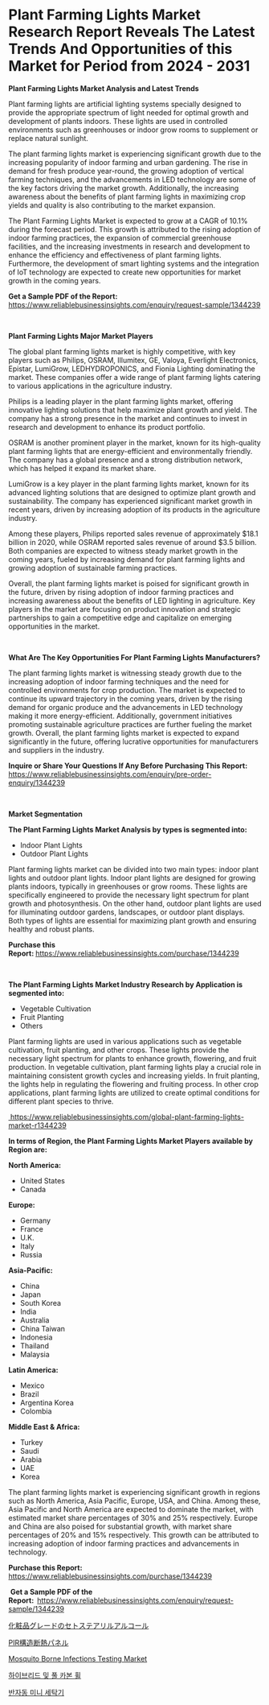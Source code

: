 <p><h1>Plant Farming Lights Market Research Report Reveals The Latest Trends And Opportunities of this Market for Period from 2024 - 2031</h1></p><p><strong>Plant Farming Lights Market Analysis and Latest Trends</strong></p>
<p><p>Plant farming lights are artificial lighting systems specially designed to provide the appropriate spectrum of light needed for optimal growth and development of plants indoors. These lights are used in controlled environments such as greenhouses or indoor grow rooms to supplement or replace natural sunlight.</p><p>The plant farming lights market is experiencing significant growth due to the increasing popularity of indoor farming and urban gardening. The rise in demand for fresh produce year-round, the growing adoption of vertical farming techniques, and the advancements in LED technology are some of the key factors driving the market growth. Additionally, the increasing awareness about the benefits of plant farming lights in maximizing crop yields and quality is also contributing to the market expansion.</p><p>The Plant Farming Lights Market is expected to grow at a CAGR of 10.1% during the forecast period. This growth is attributed to the rising adoption of indoor farming practices, the expansion of commercial greenhouse facilities, and the increasing investments in research and development to enhance the efficiency and effectiveness of plant farming lights. Furthermore, the development of smart lighting systems and the integration of IoT technology are expected to create new opportunities for market growth in the coming years.</p></p>
<p><strong>Get a Sample PDF of the Report:&nbsp;</strong> <a href="https://www.reliablebusinessinsights.com/enquiry/request-sample/1344239">https://www.reliablebusinessinsights.com/enquiry/request-sample/1344239</a></p>
<p>&nbsp;</p>
<p><strong>Plant Farming Lights Major Market Players</strong></p>
<p><p>The global plant farming lights market is highly competitive, with key players such as Philips, OSRAM, Illumitex, GE, Valoya, Everlight Electronics, Epistar, LumiGrow, LEDHYDROPONICS, and Fionia Lighting dominating the market. These companies offer a wide range of plant farming lights catering to various applications in the agriculture industry.</p><p>Philips is a leading player in the plant farming lights market, offering innovative lighting solutions that help maximize plant growth and yield. The company has a strong presence in the market and continues to invest in research and development to enhance its product portfolio.</p><p>OSRAM is another prominent player in the market, known for its high-quality plant farming lights that are energy-efficient and environmentally friendly. The company has a global presence and a strong distribution network, which has helped it expand its market share.</p><p>LumiGrow is a key player in the plant farming lights market, known for its advanced lighting solutions that are designed to optimize plant growth and sustainability. The company has experienced significant market growth in recent years, driven by increasing adoption of its products in the agriculture industry.</p><p>Among these players, Philips reported sales revenue of approximately $18.1 billion in 2020, while OSRAM reported sales revenue of around $3.5 billion. Both companies are expected to witness steady market growth in the coming years, fueled by increasing demand for plant farming lights and growing adoption of sustainable farming practices.</p><p>Overall, the plant farming lights market is poised for significant growth in the future, driven by rising adoption of indoor farming practices and increasing awareness about the benefits of LED lighting in agriculture. Key players in the market are focusing on product innovation and strategic partnerships to gain a competitive edge and capitalize on emerging opportunities in the market.</p></p>
<p>&nbsp;</p>
<p><strong>What Are The Key Opportunities For Plant Farming Lights Manufacturers?</strong></p>
<p><p>The plant farming lights market is witnessing steady growth due to the increasing adoption of indoor farming techniques and the need for controlled environments for crop production. The market is expected to continue its upward trajectory in the coming years, driven by the rising demand for organic produce and the advancements in LED technology making it more energy-efficient. Additionally, government initiatives promoting sustainable agriculture practices are further fueling the market growth. Overall, the plant farming lights market is expected to expand significantly in the future, offering lucrative opportunities for manufacturers and suppliers in the industry.</p></p>
<p><strong>Inquire or Share Your Questions If Any Before Purchasing This Report:</strong> <a href="https://www.reliablebusinessinsights.com/enquiry/pre-order-enquiry/1344239">https://www.reliablebusinessinsights.com/enquiry/pre-order-enquiry/1344239</a></p>
<p>&nbsp;</p>
<p><strong>Market Segmentation</strong></p>
<p><strong>The Plant Farming Lights Market Analysis by types is segmented into:</strong></p>
<p><ul><li>Indoor Plant Lights</li><li>Outdoor Plant Lights</li></ul></p>
<p><p>Plant farming lights market can be divided into two main types: indoor plant lights and outdoor plant lights. Indoor plant lights are designed for growing plants indoors, typically in greenhouses or grow rooms. These lights are specifically engineered to provide the necessary light spectrum for plant growth and photosynthesis. On the other hand, outdoor plant lights are used for illuminating outdoor gardens, landscapes, or outdoor plant displays. Both types of lights are essential for maximizing plant growth and ensuring healthy and robust plants.</p></p>
<p><strong>Purchase this Report:&nbsp;</strong><a href="https://www.reliablebusinessinsights.com/purchase/1344239">https://www.reliablebusinessinsights.com/purchase/1344239</a></p>
<p>&nbsp;</p>
<p><strong>The Plant Farming Lights Market Industry Research by Application is segmented into:</strong></p>
<p><ul><li>Vegetable Cultivation</li><li>Fruit Planting</li><li>Others</li></ul></p>
<p><p>Plant farming lights are used in various applications such as vegetable cultivation, fruit planting, and other crops. These lights provide the necessary light spectrum for plants to enhance growth, flowering, and fruit production. In vegetable cultivation, plant farming lights play a crucial role in maintaining consistent growth cycles and increasing yields. In fruit planting, the lights help in regulating the flowering and fruiting process. In other crop applications, plant farming lights are utilized to create optimal conditions for different plant species to thrive.</p></p>
<p><a href="https://www.reliablebusinessinsights.com/global-plant-farming-lights-market-r1344239">&nbsp;https://www.reliablebusinessinsights.com/global-plant-farming-lights-market-r1344239</a></p>
<p><strong>In terms of Region, the Plant Farming Lights Market Players available by Region are:</strong></p>
<p>
    <p> <strong> North America: </strong>
        <ul>
            <li>United States</li>
            <li>Canada</li>
        </ul>
        </p> 
    <p> <strong> Europe: </strong>
        <ul>
            <li>Germany</li>
            <li>France</li>
            <li>U.K.</li>
            <li>Italy</li>
            <li>Russia</li>
        </ul>
        </p> 
    <p> <strong> Asia-Pacific: </strong>
        <ul>
            <li>China</li>
            <li>Japan</li>
            <li>South Korea</li>
            <li>India</li>
            <li>Australia</li>
            <li>China Taiwan</li>
            <li>Indonesia</li>
            <li>Thailand</li>
            <li>Malaysia</li>
        </ul>
        </p> 
    <p> <strong> Latin America: </strong>
        <ul>
            <li>Mexico</li>
            <li>Brazil</li>
            <li>Argentina Korea</li>
            <li>Colombia</li>
        </ul>
        </p> 
    <p> <strong> Middle East & Africa: </strong>
        <ul>
            <li>Turkey</li>
            <li>Saudi</li>
            <li>Arabia</li>
            <li>UAE</li>
            <li>Korea</li>
        </ul>
    </p>
    </p>
<p><p>The plant farming lights market is experiencing significant growth in regions such as North America, Asia Pacific, Europe, USA, and China. Among these, Asia Pacific and North America are expected to dominate the market, with estimated market share percentages of 30% and 25% respectively. Europe and China are also poised for substantial growth, with market share percentages of 20% and 15% respectively. This growth can be attributed to increasing adoption of indoor farming practices and advancements in technology.</p></p>
<p><strong>Purchase this Report: </strong><a href="https://www.reliablebusinessinsights.com/purchase/1344239">https://www.reliablebusinessinsights.com/purchase/1344239</a></p>
<p>&nbsp;<strong>Get a Sample PDF of the Report:&nbsp;&nbsp;</strong><a href="https://www.reliablebusinessinsights.com/enquiry/request-sample/1344239">https://www.reliablebusinessinsights.com/enquiry/request-sample/1344239</a></p>
<p><strong></strong></p>
<p><p><a href="https://github.com/sghwr779811674/Market-Research-Report-List-2/blob/main/143142499865.md">化粧品グレードのセトステアリルアルコール</a></p><p><a href="https://github.com/dandier2003/Market-Research-Report-List-1/blob/main/123581899866.md">PIR構造断熱パネル</a></p><p><a href="https://github.com/dimitrishawkinswaynenp91rgz/Market-Research-Report-List-2/blob/main/mosquito-borne-infections-testing-market.md">Mosquito Borne Infections Testing Market</a></p><p><a href="https://github.com/Jimmieraun892023/Market-Research-Report-List-1/blob/main/305188791218.md">하이브리드 및 풀 카본 휠</a></p><p><a href="https://github.com/Evans21Bill/Market-Research-Report-List-1/blob/main/583682691217.md">반자동 미니 세탁기</a></p></p>